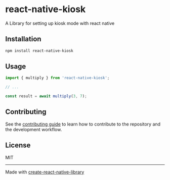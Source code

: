 # react-native-kiosk

A Library for setting up kiosk mode with react native

## Installation

```sh
npm install react-native-kiosk
```

## Usage

```js
import { multiply } from 'react-native-kiosk';

// ...

const result = await multiply(3, 7);
```

## Contributing

See the [contributing guide](CONTRIBUTING.md) to learn how to contribute to the repository and the development workflow.

## License

MIT

---

Made with [create-react-native-library](https://github.com/callstack/react-native-builder-bob)

